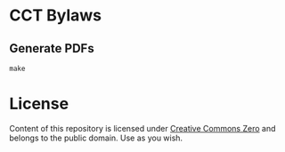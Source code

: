 # CCT Bylaws 

## Generate PDFs 

```
make
```

# License
 
Content of this repository is licensed under [Creative Commons Zero](https://creativecommons.org/publicdomain/zero/1.0/) and belongs to the public domain. Use as you wish.
